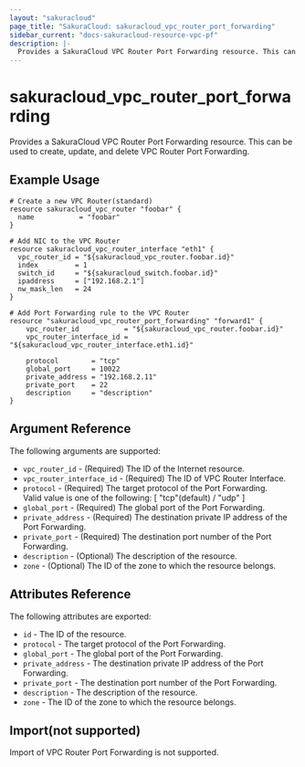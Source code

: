 ```yaml
---
layout: "sakuracloud"
page_title: "SakuraCloud: sakuracloud_vpc_router_port_forwarding"
sidebar_current: "docs-sakuracloud-resource-vpc-pf"
description: |-
  Provides a SakuraCloud VPC Router Port Forwarding resource. This can be used to create, update, and delete VPC Router Port Forwarding.
---
```


# sakuracloud\_vpc\_router\_port_forwarding

Provides a SakuraCloud VPC Router Port Forwarding resource. This can be used to create, update, and delete VPC Router Port Forwarding.

## Example Usage

```hcl
# Create a new VPC Router(standard)
resource sakuracloud_vpc_router "foobar" {
  name           = "foobar"
}

# Add NIC to the VPC Router
resource sakuracloud_vpc_router_interface "eth1" {
  vpc_router_id = "${sakuracloud_vpc_router.foobar.id}"
  index         = 1
  switch_id     = "${sakuracloud_switch.foobar.id}"
  ipaddress     = ["192.168.2.1"]
  nw_mask_len   = 24
}

# Add Port Forwarding rule to the VPC Router
resource "sakuracloud_vpc_router_port_forwarding" "forward1" {
    vpc_router_id           = "${sakuracloud_vpc_router.foobar.id}"
    vpc_router_interface_id = "${sakuracloud_vpc_router_interface.eth1.id}"

    protocol        = "tcp"
    global_port     = 10022
    private_address = "192.168.2.11"
    private_port    = 22
    description     = "description"
}

```

## Argument Reference

The following arguments are supported:

* `vpc_router_id` - (Required) The ID of the Internet resource.
* `vpc_router_interface_id` - (Required) The ID of VPC Router Interface.
* `protocol` - (Required) The target protocol of the Port Forwarding.  
Valid value is one of the following: [ "tcp"(default) / "udp" ]
* `global_port` - (Required) The global port of the Port Forwarding.
* `private_address` - (Required) The destination private IP address of the Port Forwarding.
* `private_port` - (Required) The destination port number of the Port Forwarding.
* `description` - (Optional) The description of the resource.
* `zone` - (Optional) The ID of the zone to which the resource belongs.

## Attributes Reference

The following attributes are exported:

* `id` - The ID of the resource.
* `protocol` - The target protocol of the Port Forwarding.  
* `global_port` - The global port of the Port Forwarding.
* `private_address` - The destination private IP address of the Port Forwarding.
* `private_port` - The destination port number of the Port Forwarding.
* `description` - The description of the resource.
* `zone` - The ID of the zone to which the resource belongs.

## Import(not supported)

Import of VPC Router Port Forwarding is not supported.
